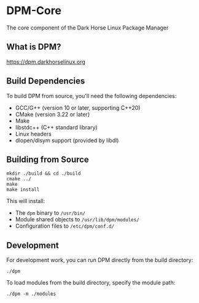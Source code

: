 # DPM-Core

The core component of the Dark Horse Linux Package Manager

## What is DPM?

https://dpm.darkhorselinux.org

## Build Dependencies

To build DPM from source, you'll need the following dependencies:

- GCC/G++ (version 10 or later, supporting C++20)
- CMake (version 3.22 or later)
- Make
- libstdc++ (C++ standard library)
- Linux headers
- dlopen/dlsym support (provided by libdl)

## Building from Source

```
mkdir ./build && cd ./build
cmake ../
make
make install
```

This will install:
- The `dpm` binary to `/usr/bin/`
- Module shared objects to `/usr/lib/dpm/modules/`
- Configuration files to `/etc/dpm/conf.d/`

## Development

For development work, you can run DPM directly from the build directory:

```
./dpm
```

To load modules from the build directory, specify the module path:

```
./dpm -m ./modules
```